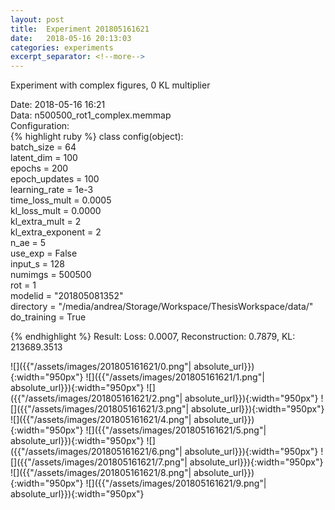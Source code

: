 ```yaml
---
layout: post
title:  Experiment 201805161621
date:   2018-05-16 20:13:03
categories: experiments
excerpt_separator: <!--more-->
---
```

Experiment with complex figures, 0 KL multiplier  

 <!--more-->
Date: 2018-05-16 16:21  
Data: n500500_rot1_complex.memmap  
Configuration:   
{% highlight ruby %}
class config(object):  
    batch_size = 64  
    latent_dim = 100  
    epochs = 200  
    epoch_updates = 100  
    learning_rate = 1e-3   
    time_loss_mult = 0.0005   
    kl_loss_mult = 0.0000  
    kl_extra_mult = 2   
    kl_extra_exponent = 2  
    n_ae = 5  
    use_exp = False  
    input_s = 128  
    numimgs = 500500  
    rot = 1  
    modelid = "201805081352"  
    directory = "/media/andrea/Storage/Workspace/ThesisWorkspace/data/"  
    do_training = True  
  
{% endhighlight %}
Result: Loss: 0.0007, Reconstruction: 0.7879, KL: 213689.3513  

![]({{"/assets/images/201805161621/0.png"| absolute_url}}){:width="950px"}
![]({{"/assets/images/201805161621/1.png"| absolute_url}}){:width="950px"}
![]({{"/assets/images/201805161621/2.png"| absolute_url}}){:width="950px"}
![]({{"/assets/images/201805161621/3.png"| absolute_url}}){:width="950px"}
![]({{"/assets/images/201805161621/4.png"| absolute_url}}){:width="950px"}
![]({{"/assets/images/201805161621/5.png"| absolute_url}}){:width="950px"}
![]({{"/assets/images/201805161621/6.png"| absolute_url}}){:width="950px"}
![]({{"/assets/images/201805161621/7.png"| absolute_url}}){:width="950px"}
![]({{"/assets/images/201805161621/8.png"| absolute_url}}){:width="950px"}
![]({{"/assets/images/201805161621/9.png"| absolute_url}}){:width="950px"}
